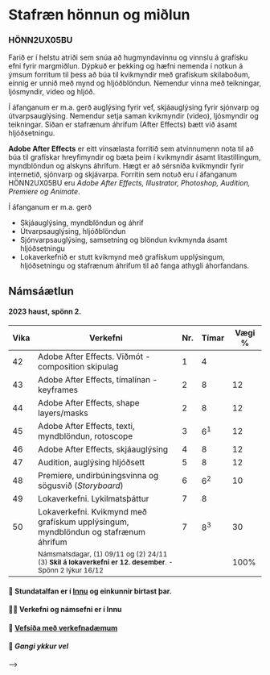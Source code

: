 # Stafræn hönnun og miðlun

### HÖNN2UX05BU

Farið er í helstu atriði sem snúa að hugmyndavinnu og vinnslu á grafísku efni fyrir margmiðlun. Dýpkuð er þekking og hæfni nemenda í notkun á  ýmsum forritum til þess að búa til kvikmyndir með grafískum skilaboðum, einnig er unnið með mynd og hljóðblöndun. Nemendur vinna með teikningar, ljósmyndir, video og hljóð.

Í áfanganum er m.a. gerð auglýsing fyrir vef, skjáauglýsing fyrir sjónvarp og útvarpsauglýsing. Nemendur setja saman kvikmyndir (video), ljósmyndir og teikningar. Síðan er stafrænum áhrifum (After Effects) bætt við ásamt hljóðsetningu. 

**Adobe After Effects** er eitt vinsælasta forritið sem atvinnumenn nota til að búa til grafískar hreyfimyndir og bæta þeim í kvikmyndir ásamt litastillingum, myndblöndun og alskyns áhrifum. Hægt er að sérsníða kvikmyndir fyrir internetið, sjónvarp og skjávarpa. Forritin sem notuð eru í áfanganum HÖNN2UX05BU eru _Adobe After Effects, Illustrator, Photoshop, Audition, Premiere og Animate_.

Í áfanganum er m.a. gerð 

- Skjáauglýsing, myndblöndun og áhrif
- Útvarpsauglýsing, hljóðblöndun
- Sjónvarpsauglýsing, samsetning og blöndun kvikmynda ásamt hljóðsetningu
- Lokaverkefnið er stutt kvikmynd með grafískum upplýsingum, hljóðsetningu og stafrænum áhrifum til að fanga athygli áhorfandans. 

## Námsáætlun

#### 2023 haust, spönn 2. 

| Vika  | Verkefni  | Nr. | Tímar | Vægi % |
|---|---|---|---|---|
| 42 | Adobe After Effects. Viðmót - composition skipulag | 1 | 4  |  |
| 43 | Adobe After Effects, tímalínan - keyframes | 2  | 8  | 12  |
| 44 | Adobe After Effects, shape layers/masks | 2  | 8  | 12  |
| 45 | Adobe After Effects, texti, myndblöndun, rotoscope | 3  | 6<sup>1</sup> | 12 |
| 46 | Adobe After Effects, skjáauglýsing | 4  | 8  | 12  |
| 47 | Audition, auglýsing hljóðsett  | 5  | 8  | 12  |
| 48 | Premiere, undirbúningsvinna og sögusvið (_Storyboard_) | 6  | 6<sup>2</sup> | 10  |
| 49 | Lokaverkefni. Lykilmatsþáttur | 7  | 8 |   |
| 50 | Lokaverkefni. Kvikmynd með grafískum upplýsingum, myndblöndun og stafrænum áhrifum | 7 | 8<sup>3</sup> | 30  |
|   | <sub>Námsmatsdagar, (1) 09/11 og (2) 24/11<br>(3) **Skil á lokaverkefni er 12. desember**. - Spönn 2 lýkur  16/12 </sub> |  |  | 100%  |


#### 👋 Stundatalfan er í [Innu](https://r.inna.is/) og einkunnir birtast þar.

#### 👩‍💻 Verkefni og námsefni er í Innu

#### 🌈 [Vefsíða með verkefnadæmum](https://margmidlun.github.io/)

#### 🧙 _Gangi ykkur vel_ 

-->
